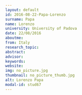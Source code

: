 ```yaml
---
layout: default 
id: 2016-08-22-Papa-Lorenzo
surname: Papa
name: Lorenzo
university: University of Padova
date: 22/08/2016
aboutme: 
from: Italy
research_topic: 
abstract: 
advisor: 
keywords: 
website: 
img: no_picture.jpg
thumbnail: no_picture_thumb.jpg
alt: Lorenzo Papa
modal-id: stud67
---
```

